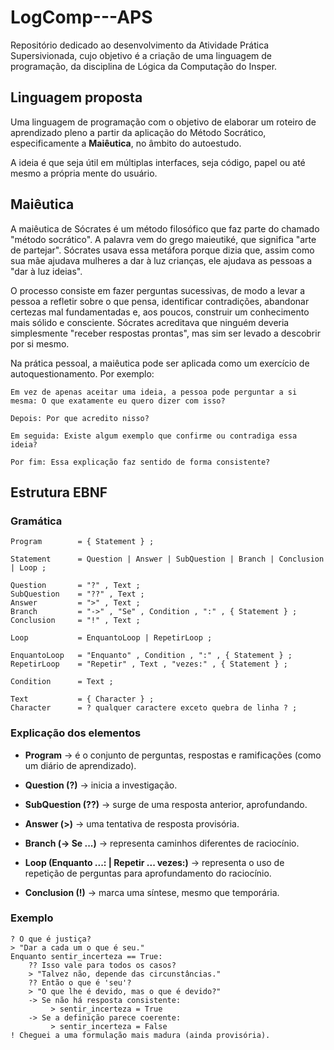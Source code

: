 # LogComp---APS
Repositório dedicado ao desenvolvimento da Atividade Prática Supersivionada, cujo objetivo é a criação de uma linguagem de programação, da disciplina de Lógica da Computação do Insper.


## Linguagem proposta

Uma linguagem de programação com o objetivo de elaborar um roteiro de aprendizado pleno a partir da aplicação do Método Socrático, especificamente a **Maiêutica**, no âmbito do autoestudo.

A ideia é que seja útil em múltiplas interfaces, seja código, papel ou até mesmo a própria mente do usuário.

## Maiêutica

A maiêutica de Sócrates é um método filosófico que faz parte do chamado "método socrático". A palavra vem do grego maieutiké, que significa "arte de partejar". Sócrates usava essa metáfora porque dizia que, assim como sua mãe ajudava mulheres a dar à luz crianças, ele ajudava as pessoas a "dar à luz ideias".

O processo consiste em fazer perguntas sucessivas, de modo a levar a pessoa a refletir sobre o que pensa, identificar contradições, abandonar certezas mal fundamentadas e, aos poucos, construir um conhecimento mais sólido e consciente. Sócrates acreditava que ninguém deveria simplesmente "receber respostas prontas", mas sim ser levado a descobrir por si mesmo.

Na prática pessoal, a maiêutica pode ser aplicada como um exercício de autoquestionamento. Por exemplo:

```
Em vez de apenas aceitar uma ideia, a pessoa pode perguntar a si mesma: O que exatamente eu quero dizer com isso?

Depois: Por que acredito nisso?

Em seguida: Existe algum exemplo que confirme ou contradiga essa ideia?

Por fim: Essa explicação faz sentido de forma consistente?
```

## Estrutura EBNF

### Gramática

```
Program        = { Statement } ;

Statement      = Question | Answer | SubQuestion | Branch | Conclusion | Loop ;

Question       = "?" , Text ;
SubQuestion    = "??" , Text ;
Answer         = ">" , Text ;
Branch         = "->" , "Se" , Condition , ":" , { Statement } ;
Conclusion     = "!" , Text ;

Loop           = EnquantoLoop | RepetirLoop ;

EnquantoLoop   = "Enquanto" , Condition , ":" , { Statement } ;
RepetirLoop    = "Repetir" , Text , "vezes:" , { Statement } ;

Condition      = Text ;

Text           = { Character } ;
Character      = ? qualquer caractere exceto quebra de linha ? ;

```

### Explicação dos elementos

- **Program** → é o conjunto de perguntas, respostas e ramificações (como um diário de aprendizado).

- **Question (?)** → inicia a investigação.

- **SubQuestion (??)** → surge de uma resposta anterior, aprofundando.

- **Answer (>)** → uma tentativa de resposta provisória.

- **Branch (-> Se ...)** → representa caminhos diferentes de raciocínio.

- **Loop (Enquanto ...: | Repetir ... vezes:)** → representa o uso de repetição de perguntas para aprofundamento do raciocínio.

- **Conclusion (!)** → marca uma síntese, mesmo que temporária.

### Exemplo

```
? O que é justiça?
> "Dar a cada um o que é seu."
Enquanto sentir_incerteza == True:
    ?? Isso vale para todos os casos?
    > "Talvez não, depende das circunstâncias."
    ?? Então o que é 'seu'?
    > "O que lhe é devido, mas o que é devido?"
    -> Se não há resposta consistente:
         > sentir_incerteza = True
    -> Se a definição parece coerente:
         > sentir_incerteza = False
! Cheguei a uma formulação mais madura (ainda provisória).
```